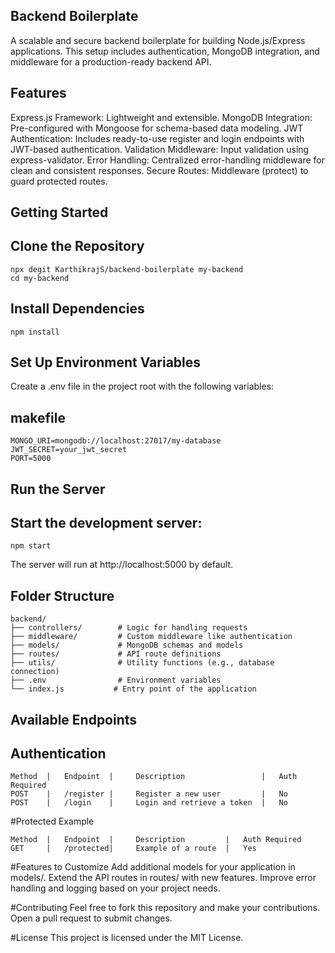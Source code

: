 
## Backend Boilerplate
A scalable and secure backend boilerplate for building Node.js/Express applications. This setup includes authentication, MongoDB integration, and middleware for a production-ready backend API.

## Features
Express.js Framework: Lightweight and extensible.
MongoDB Integration: Pre-configured with Mongoose for schema-based data modeling.
JWT Authentication: Includes ready-to-use register and login endpoints with JWT-based authentication.
Validation Middleware: Input validation using express-validator.
Error Handling: Centralized error-handling middleware for clean and consistent responses.
Secure Routes: Middleware (protect) to guard protected routes.

## Getting Started
## Clone the Repository
```
npx degit KarthikrajS/backend-boilerplate my-backend
cd my-backend
```
## Install Dependencies
```
npm install
```

##  Set Up Environment Variables
Create a .env file in the project root with the following variables:

## makefile
```
MONGO_URI=mongodb://localhost:27017/my-database
JWT_SECRET=your_jwt_secret
PORT=5000
```

## Run the Server
## Start the development server:
```
npm start
```
The server will run at http://localhost:5000 by default.

## Folder Structure
```
backend/
├── controllers/        # Logic for handling requests
├── middleware/         # Custom middleware like authentication
├── models/             # MongoDB schemas and models
├── routes/             # API route definitions
├── utils/              # Utility functions (e.g., database connection)
├── .env                # Environment variables
└── index.js           # Entry point of the application
```

## Available Endpoints
## Authentication
```
Method  |   Endpoint  |     Description	                |   Auth Required
POST    |   /register |	    Register a new user         |   No
POST    |   /login    |     Login and retrieve a token	|   No
```
#Protected Example
```
Method  |   Endpoint  |     Description         |	Auth Required
GET	    |   /protected|     Example of a route	|   Yes
```
#Features to Customize
Add additional models for your application in models/.
Extend the API routes in routes/ with new features.
Improve error handling and logging based on your project needs.

#Contributing
Feel free to fork this repository and make your contributions. Open a pull request to submit changes.

#License
This project is licensed under the MIT License.
